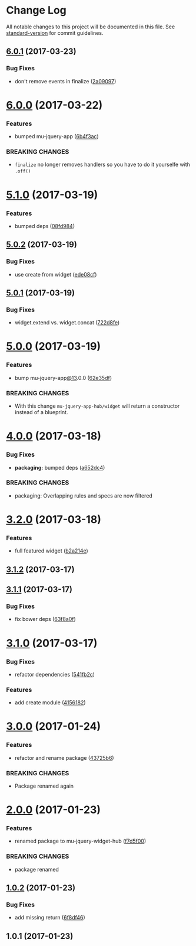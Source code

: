 # Change Log

All notable changes to this project will be documented in this file. See [standard-version](https://github.com/conventional-changelog/standard-version) for commit guidelines.

<a name="6.0.1"></a>
## [6.0.1](https://github.com/mu-lib/mu-jquery-app-hub/compare/v6.0.0...v6.0.1) (2017-03-23)


### Bug Fixes

* don't remove events in finalize ([2a09097](https://github.com/mu-lib/mu-jquery-app-hub/commit/2a09097))



<a name="6.0.0"></a>
# [6.0.0](https://github.com/mu-lib/mu-jquery-app-hub/compare/v5.1.0...v6.0.0) (2017-03-22)


### Features

* bumped mu-jquery-app ([6b4f3ac](https://github.com/mu-lib/mu-jquery-app-hub/commit/6b4f3ac))


### BREAKING CHANGES

* `finalize` no longer removes handlers so you have to do it yourselfe with `.off()`



<a name="5.1.0"></a>
# [5.1.0](https://github.com/mu-lib/mu-jquery-app-hub/compare/v5.0.2...v5.1.0) (2017-03-19)


### Features

* bumped deps ([08fd984](https://github.com/mu-lib/mu-jquery-app-hub/commit/08fd984))



<a name="5.0.2"></a>
## [5.0.2](https://github.com/mu-lib/mu-jquery-app-hub/compare/v5.0.1...v5.0.2) (2017-03-19)


### Bug Fixes

* use create from widget ([ede08cf](https://github.com/mu-lib/mu-jquery-app-hub/commit/ede08cf))



<a name="5.0.1"></a>
## [5.0.1](https://github.com/mu-lib/mu-jquery-app-hub/compare/v5.0.0...v5.0.1) (2017-03-19)


### Bug Fixes

* widget.extend vs. widget.concat ([722d8fe](https://github.com/mu-lib/mu-jquery-app-hub/commit/722d8fe))



<a name="5.0.0"></a>
# [5.0.0](https://github.com/mu-lib/mu-jquery-app-hub/compare/v4.0.0...v5.0.0) (2017-03-19)


### Features

* bump mu-jquery-app[@13](https://github.com/13).0.0 ([62e35df](https://github.com/mu-lib/mu-jquery-app-hub/commit/62e35df))


### BREAKING CHANGES

* With this change `mu-jquery-app-hub/widget` will return a constructor instead of a blueprint.



<a name="4.0.0"></a>
# [4.0.0](https://github.com/mu-lib/mu-jquery-app-hub/compare/v3.2.0...v4.0.0) (2017-03-18)


### Bug Fixes

* **packaging:** bumped deps ([a652dc4](https://github.com/mu-lib/mu-jquery-app-hub/commit/a652dc4))


### BREAKING CHANGES

* packaging: Overlapping rules and specs are now filtered



<a name="3.2.0"></a>
# [3.2.0](https://github.com/mu-lib/mu-jquery-app-hub/compare/v3.1.2...v3.2.0) (2017-03-18)


### Features

* full featured widget ([b2a214e](https://github.com/mu-lib/mu-jquery-app-hub/commit/b2a214e))



<a name="3.1.2"></a>
## [3.1.2](https://github.com/mu-lib/mu-jquery-app-hub/compare/v3.1.1...v3.1.2) (2017-03-17)



<a name="3.1.1"></a>
## [3.1.1](https://github.com/mu-lib/mu-jquery-app-hub/compare/v3.1.0...v3.1.1) (2017-03-17)


### Bug Fixes

* fix bower deps ([63f8a0f](https://github.com/mu-lib/mu-jquery-app-hub/commit/63f8a0f))



<a name="3.1.0"></a>
# [3.1.0](https://github.com/mu-lib/mu-jquery-app-hub/compare/v3.0.0...v3.1.0) (2017-03-17)


### Bug Fixes

* refactor dependencies ([541fb2c](https://github.com/mu-lib/mu-jquery-app-hub/commit/541fb2c))


### Features

* add create module ([4156182](https://github.com/mu-lib/mu-jquery-app-hub/commit/4156182))



<a name="3.0.0"></a>
# [3.0.0](https://github.com/mu-lib/mu-jquery-app-hub/compare/v2.0.0...v3.0.0) (2017-01-24)


### Features

* refactor and rename package ([43725b6](https://github.com/mu-lib/mu-jquery-app-hub/commit/43725b6))


### BREAKING CHANGES

* Package renamed again



<a name="2.0.0"></a>
# [2.0.0](https://github.com/mu-lib/mu-jquery-widget-hub/compare/v1.0.2...v2.0.0) (2017-01-23)


### Features

* renamed package to mu-jquery-widget-hub ([f7d5f00](https://github.com/mu-lib/mu-jquery-widget-hub/commit/f7d5f00))


### BREAKING CHANGES

* package renamed



<a name="1.0.2"></a>
## [1.0.2](https://github.com/mu-lib/mu-jquery-app-hub/compare/v1.0.1...v1.0.2) (2017-01-23)


### Bug Fixes

* add missing return ([6f8df46](https://github.com/mu-lib/mu-jquery-app-hub/commit/6f8df46))



<a name="1.0.1"></a>
## 1.0.1 (2017-01-23)
